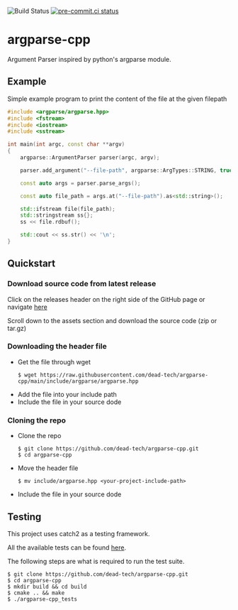 ![Build Status](https://github.com/dead-tech/argparse-cpp/actions/workflows/linux.yml/badge.svg)
[![pre-commit.ci status](https://results.pre-commit.ci/badge/github/dead-tech/argparse-cpp/main.svg)](https://results.pre-commit.ci/latest/github/dead-tech/argparse-cpp/main)
# argparse-cpp

Argument Parser inspired by python's argparse module.

## Example

Simple example program to print the content of the file at the given filepath

```cpp
#include <argparse/argparse.hpp>
#include <fstream>
#include <iostream>
#include <sstream>

int main(int argc, const char **argv)
{
    argparse::ArgumentParser parser(argc, argv);

    parser.add_argument("--file-path", argparse::ArgTypes::STRING, true);

    const auto args = parser.parse_args();

    const auto file_path = args.at("--file-path").as<std::string>();

    std::ifstream file(file_path);
    std::stringstream ss{};
    ss << file.rdbuf();

    std::cout << ss.str() << '\n';
}
```

## Quickstart

### Download source code from latest release

Click on the releases header on the right side of the GitHub page or navigate [here](https://github.com/dead-tech/argparse-cpp/releases)

Scroll down to the assets section and download the source code (zip or tar.gz)
### Downloading the header file

- Get the file through wget
   ```console
   $ wget https://raw.githubusercontent.com/dead-tech/argparse-cpp/main/include/argparse/argparse.hpp
   ```
- Add the file into your include path
- Include the file in your source dode

### Cloning the repo

- Clone the repo
   ```console
   $ git clone https://github.com/dead-tech/argparse-cpp.git
   $ cd argparse-cpp
   ```
- Move the header file
   ```console
   $ mv include/argparse.hpp <your-project-include-path>
   ```
- Include the file in your source dode

## Testing

This project uses catch2 as a testing framework.

All the available tests can be found [here](tests/).

The following steps are what is required to run the test suite.

```console
$ git clone https://github.com/dead-tech/argparse-cpp.git
$ cd argparse-cpp
$ mkdir build && cd build
$ cmake .. && make
$ ./argparse-cpp_tests
```

